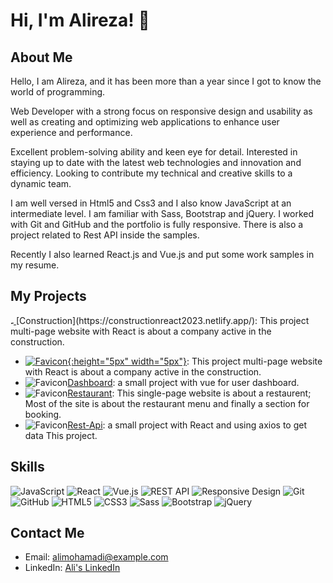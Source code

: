 # Hi, I'm Alireza! 👋

## About Me
Hello, I am Alireza, and it has been more than a year since I got to know the world of programming.

Web Developer with a strong focus on responsive design and usability as well as creating and optimizing web applications to enhance user experience and performance.

Excellent problem-solving ability and keen eye for detail. Interested in staying up to date with the latest web technologies and innovation and efficiency. Looking to contribute my technical and creative skills to a dynamic team.

I am well versed in Html5 and Css3 and I also know JavaScript at an intermediate level. I am familiar with Sass, Bootstrap and jQuery. I worked with Git and GitHub and the portfolio is fully responsive. There is also a project related to Rest API inside the samples.

Recently I also learned React.js and Vue.js and put some work samples in my resume.

## My Projects
<a href="https://constructionreact2023.netlify.app/">
    <img src="https://constructionreact2023.netlify.app/Favicon.ico" alt="Favicon" width="5" height="5">
</a>
[Construction](https://constructionreact2023.netlify.app/): This project multi-page website with React is about a company active in the construction.

- [![Favicon](https://constructionreact2023.netlify.app/Favicon.ico){:height="5px" width="5px"}](https://constructionreact2023.netlify.app/): This project multi-page website with React is about a company active in the construction.
- ![Favicon](https://taskapp2024.netlify.app/Favicon.ico)[Dashboard](https://taskapp2024.netlify.app/): a small project with vue for user dashboard.
- ![Favicon](https://restaurentjs2023.netlify.app/Images/Favicon.ico)[Restaurant](https://restaurentjs2023.netlify.app/): This single-page website is about a restaurent; Most of the site is about the restaurant menu and finally a section for booking.
- ![Favicon](https://cryptoreact2023.netlify.app/Favicon.ico)[Rest-Api](https://cryptoreact2023.netlify.app/): a small project with React and using axios to get data This project.
  
## Skills
![JavaScript](https://img.shields.io/badge/-JavaScript-F0DB4F?style=for-the-badge&logo=javascript&logoColor=black)
![React](https://img.shields.io/badge/-React-61DAFB?style=for-the-badge&logo=react&logoColor=black)
![Vue.js](https://img.shields.io/badge/-Vue.js-4FC08D?style=for-the-badge&logo=vue.js&logoColor=white)
![REST API](https://img.shields.io/badge/-REST&#32;API-gray?style=for-the-badge&logo=api&logoColor=black)
![Responsive Design](https://img.shields.io/badge/-Responsive&#32;Design-0DB7ED?style=for-the-badge&logo=responsive&logoColor=white)
![Git](https://img.shields.io/badge/-Git-F05033?style=for-the-badge&logo=git&logoColor=white)
![GitHub](https://img.shields.io/badge/-GitHub-181717?style=for-the-badge&logo=github&logoColor=white)
![HTML5](https://img.shields.io/badge/-HTML5-E34F26?style=for-the-badge&logo=html5&logoColor=white)
![CSS3](https://img.shields.io/badge/-CSS3-1572B6?style=for-the-badge&logo=css3&logoColor=white)
![Sass](https://img.shields.io/badge/-Sass-CC6699?style=for-the-badge&logo=sass&logoColor=white)
![Bootstrap](https://img.shields.io/badge/-Bootstrap-7952B3?style=for-the-badge&logo=bootstrap&logoColor=white)
![jQuery](https://img.shields.io/badge/-jQuery-0769AD?style=for-the-badge&logo=jquery&logoColor=white)

## Contact Me
- Email: alimohamadi@example.com
- LinkedIn: [Ali's LinkedIn](https://www.linkedin.com/in/alimohamadi)
